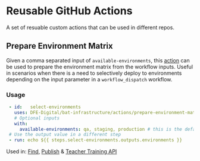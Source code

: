 # Reusable GitHub Actions

A set of resuable custom actions that can be used in different repos.

## Prepare Environment Matrix
Given a comma separated input of `available-environments`, this [action](prepare-environment-matrix/action.yml) can be used to prepare the environment matrix from the workflow inputs.
Useful in scenarios when there is a need to selectively deploy to environments depending on the input parameter in a `workflow_dispatch` workflow.
### Usage
```yml
 - id:   select-environments
   uses: DFE-Digital/bat-infrastructure/actions/prepare-environment-matrix@main
   # Optional inputs
   with:
     available-environments: qa, staging, production # this is the default value
 # Use the output value in a different step
 - run: echo ${{ steps.select-environments.outputs.environments }}
```
Used in: [Find](https://github.com/DFE-Digital/find-teacher-training/blob/master/.github/workflows/deploy.yml#L29), [Publish](https://github.com/DFE-Digital/publish-teacher-training/blob/master/.github/workflows/deploy.yml#L29) & [Teacher Training API](https://github.com/DFE-Digital/teacher-training-api/blob/master/.github/workflows/deploy.yml#L29)
